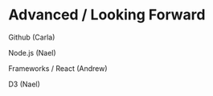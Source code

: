# Advanced / Looking Forward

Github (Carla)

Node.js (Nael)

Frameworks / React (Andrew)

D3 (Nael)
